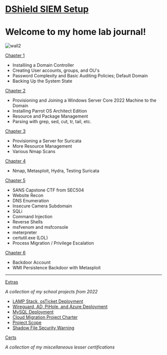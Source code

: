 # [DShield SIEM Setup](https://github.com/amelete11235/homelab/blob/main/Installing%20DShield%20SIEM%20on%20a%20Raspberry%20Pi%205%20-%208%20GB%20RAM/Installing%20DShield%20SIEM%20on%20a%20Raspberry%20Pi%205%20-%208%20GB%20RAM.md)


# Welcome to my home lab journal!
![wall2](https://github.com/greenseer11235/homelab/assets/143025702/8df06cf8-9fbb-484f-a455-a094f9586474)

[Chapter 1](https://github.com/clarity11235/homelab/blob/main/Chapter%201/Chapter%201.md)

* Installiing a Domain Controller
* Creating User accounts, groups, and OU's
* Password Complexity and Basic Auditing Policies; Default Domain
* Backing Up the System State

[Chapter 2](https://github.com/clarity11235/homelab/blob/main/Chapter%201/Chapter%202.md)

* Provisioning and Joining a Windows Server Core 2022 Machine to the Domain
* Installing Parrot OS Architect Edition
* Resource and Package Management
* Parsing with grep, sed, cut, tr, tail, etc.

[Chapter 3](https://github.com/clarity11235/homelab/blob/main/Chapter%201/Chapter%203.md)

* Provisioning a Server for Suricata
* More Resource Management
* Various Nmap Scans

[Chapter 4](https://github.com/clarity11235/homelab/blob/main/Chapter%201/Chapter%204.md)

* Nmap, Metasploit, Hydra, Testing Suricata

[Chapter 5](https://github.com/clarity11235/homelab/blob/main/Chapter%201/Chapter%205.md)

* SANS Capstone CTF from SEC504
* Website Recon
* DNS Enumeration
* Insecure Camera Subdomain
* SQLi
* Command Injection
* Reverse Shells
* msfvenom and msfconsole
* meterpreter
* certutil.exe (LOL)
* Process Migration / Privilege Escalation

[Chapter 6](https://github.com/clarity11235/homelab/blob/main/Chapter%206/Chapter%206.md)

* Backdoor Account
* WMI Persistence Backdoor with Metasploit

---

[Extras](https://github.com/clarity11235/homelab/tree/main/Extras)

*A collection of my school projects from 2022*
* [LAMP Stack, osTicket Deployment](https://github.com/clarity11235/homelab/blob/main/Extras/GROUP%2042%20OST%20Technical%20Report.pdf)
* [Wireguard, AD, PiHole, and Azure Deployment](https://github.com/clarity11235/homelab/blob/main/Extras/Group42_Final%20Technical%20Report%20.pdf)
* [MySQL Deployment](https://github.com/clarity11235/homelab/blob/main/Extras/Group42_MySQL.pdf)
* [Cloud Migration Project Charter](https://github.com/clarity11235/homelab/blob/main/Extras/Group42_ProjectCharter.pdf)
* [Project Scope](https://github.com/clarity11235/homelab/blob/main/Extras/Scope%20Statement.pdf)
* [Shadow File Security Warning](https://github.com/clarity11235/homelab/blob/main/Extras/Shadow%20File%20Security%20Warning.pdf)

[Certs](https://github.com/clarity11235/homelab/tree/main/Certs)

*A collection of my miscellaneous lesser certifications*
